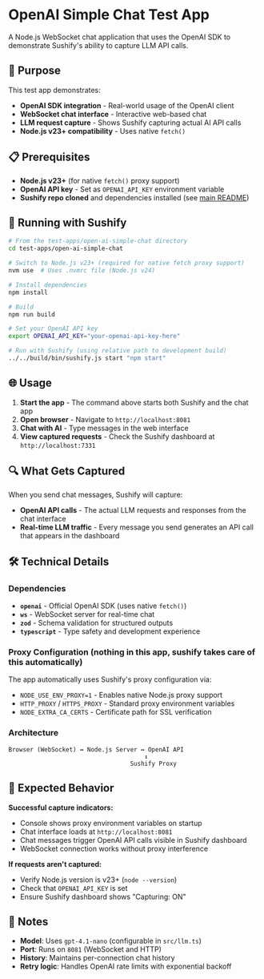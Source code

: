 # OpenAI Simple Chat Test App

A Node.js WebSocket chat application that uses the OpenAI SDK to demonstrate Sushify's ability to capture LLM API calls.

## 🎯 Purpose

This test app demonstrates:

- **OpenAI SDK integration** - Real-world usage of the OpenAI client
- **WebSocket chat interface** - Interactive web-based chat
- **LLM request capture** - Shows Sushify capturing actual AI API calls
- **Node.js v23+ compatibility** - Uses native `fetch()`

## 📋 Prerequisites

- **Node.js v23+** (for native `fetch()` proxy support)
- **OpenAI API key** - Set as `OPENAI_API_KEY` environment variable
- **Sushify repo cloned** and dependencies installed (see [main README](../../README.md))

## 🚀 Running with Sushify

```bash
# From the test-apps/open-ai-simple-chat directory
cd test-apps/open-ai-simple-chat

# Switch to Node.js v23+ (required for native fetch proxy support)
nvm use  # Uses .nvmrc file (Node.js v24)

# Install dependencies
npm install

# Build
npm run build

# Set your OpenAI API key
export OPENAI_API_KEY="your-openai-api-key-here"

# Run with Sushify (using relative path to development build)
../../build/bin/sushify.js start "npm start"
```

## 🌐 Usage

1. **Start the app** - The command above starts both Sushify and the chat app
2. **Open browser** - Navigate to `http://localhost:8081`
3. **Chat with AI** - Type messages in the web interface
4. **View captured requests** - Check the Sushify dashboard at `http://localhost:7331`

## 🔍 What Gets Captured

When you send chat messages, Sushify will capture:

- **OpenAI API calls** - The actual LLM requests and responses from the chat interface
- **Real-time LLM traffic** - Every message you send generates an API call that appears in the dashboard

## 🛠️ Technical Details

### Dependencies

- **`openai`** - Official OpenAI SDK (uses native `fetch()`)
- **`ws`** - WebSocket server for real-time chat
- **`zod`** - Schema validation for structured outputs
- **`typescript`** - Type safety and development experience

### Proxy Configuration (nothing in this app, sushify takes care of this automatically)

The app automatically uses Sushify's proxy configuration via:

- `NODE_USE_ENV_PROXY=1` - Enables native Node.js proxy support
- `HTTP_PROXY` / `HTTPS_PROXY` - Standard proxy environment variables
- `NODE_EXTRA_CA_CERTS` - Certificate path for SSL verification

### Architecture

```
Browser (WebSocket) ↔ Node.js Server ↔ OpenAI API
                                      ↕
                                  Sushify Proxy
```

## 🧪 Expected Behavior

**Successful capture indicators:**

- Console shows proxy environment variables on startup
- Chat interface loads at `http://localhost:8081`
- Chat messages trigger OpenAI API calls visible in Sushify dashboard
- WebSocket connection works without proxy interference

**If requests aren't captured:**

- Verify Node.js version is v23+ (`node --version`)
- Check that `OPENAI_API_KEY` is set
- Ensure Sushify dashboard shows "Capturing: ON"

## 📝 Notes

- **Model**: Uses `gpt-4.1-nano` (configurable in `src/llm.ts`)
- **Port**: Runs on `8081` (WebSocket and HTTP)
- **History**: Maintains per-connection chat history
- **Retry logic**: Handles OpenAI rate limits with exponential backoff
